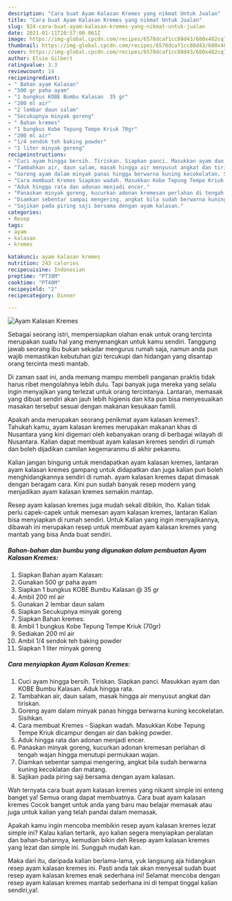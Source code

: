 ```yaml
---
description: "Cara buat Ayam Kalasan Kremes yang nikmat Untuk Jualan"
title: "Cara buat Ayam Kalasan Kremes yang nikmat Untuk Jualan"
slug: 924-cara-buat-ayam-kalasan-kremes-yang-nikmat-untuk-jualan
date: 2021-01-11T20:57:00.061Z
image: https://img-global.cpcdn.com/recipes/6578dcaf1cc88d43/680x482cq70/ayam-kalasan-kremes-foto-resep-utama.jpg
thumbnail: https://img-global.cpcdn.com/recipes/6578dcaf1cc88d43/680x482cq70/ayam-kalasan-kremes-foto-resep-utama.jpg
cover: https://img-global.cpcdn.com/recipes/6578dcaf1cc88d43/680x482cq70/ayam-kalasan-kremes-foto-resep-utama.jpg
author: Elsie Gilbert
ratingvalue: 3.3
reviewcount: 14
recipeingredient:
- " Bahan ayam Kalasan"
- "500 gr paha ayam"
- "1 bungkus KOBE Bumbu Kalasan  35 gr"
- "200 ml air"
- "2 lembar daun salam"
- "Secukupnya minyak goreng"
- " Bahan kremes"
- "1 bungkus Kobe Tepung Tempe Kriuk 70gr"
- "200 ml air"
- "1/4 sendok teh baking powder"
- "1 liter minyak goreng"
recipeinstructions:
- "Cuci ayam hingga bersih. Tiriskan. Siapkan panci. Masukkan ayam dan KOBE Bumbu Kalasan. Aduk hingga rata."
- "Tambahkan air, daun salam, masak hingga air menyusut angkat dan tiriskan."
- "Goreng ayam dalam minyak panas hingga berwarna kuning kecokelatan. Sisihkan."
- "Cara membuat Kremes Siapkan wadah. Masukkan Kobe Tepung Tempe Kriuk dicampur dengan air dan baking powder."
- "Aduk hingga rata dan adonan menjadi encer."
- "Panaskan minyak goreng, kucurkan adonan kremesan perlahan di tengah wajan hingga menutupi permukaan wajan."
- "Diamkan sebentar sampai mengering, angkat bila sudah berwarna kuning kecoklatan dan matang."
- "Sajikan pada piring saji bersama dengan ayam kalasan."
categories:
- Resep
tags:
- ayam
- kalasan
- kremes

katakunci: ayam kalasan kremes 
nutrition: 243 calories
recipecuisine: Indonesian
preptime: "PT38M"
cooktime: "PT40M"
recipeyield: "2"
recipecategory: Dinner

---
```



![Ayam Kalasan Kremes](https://img-global.cpcdn.com/recipes/6578dcaf1cc88d43/680x482cq70/ayam-kalasan-kremes-foto-resep-utama.jpg)

Sebagai seorang istri, mempersiapkan olahan enak untuk orang tercinta merupakan suatu hal yang menyenangkan untuk kamu sendiri. Tanggung jawab seorang ibu bukan sekadar mengurus rumah saja, namun anda pun wajib memastikan kebutuhan gizi tercukupi dan hidangan yang disantap orang tercinta mesti mantab.

Di zaman  saat ini, anda memang mampu membeli panganan praktis tidak harus ribet mengolahnya lebih dulu. Tapi banyak juga mereka yang selalu ingin menyajikan yang terlezat untuk orang tercintanya. Lantaran, memasak yang dibuat sendiri akan jauh lebih higienis dan kita pun bisa menyesuaikan masakan tersebut sesuai dengan makanan kesukaan famili. 



Apakah anda merupakan seorang penikmat ayam kalasan kremes?. Tahukah kamu, ayam kalasan kremes merupakan makanan khas di Nusantara yang kini digemari oleh kebanyakan orang di berbagai wilayah di Nusantara. Kalian dapat membuat ayam kalasan kremes sendiri di rumah dan boleh dijadikan camilan kegemaranmu di akhir pekanmu.

Kalian jangan bingung untuk mendapatkan ayam kalasan kremes, lantaran ayam kalasan kremes gampang untuk didapatkan dan juga kalian pun boleh menghidangkannya sendiri di rumah. ayam kalasan kremes dapat dimasak dengan beragam cara. Kini pun sudah banyak resep modern yang menjadikan ayam kalasan kremes semakin mantap.

Resep ayam kalasan kremes juga mudah sekali dibikin, lho. Kalian tidak perlu capek-capek untuk memesan ayam kalasan kremes, lantaran Kalian bisa menyiapkan di rumah sendiri. Untuk Kalian yang ingin menyajikannya, dibawah ini merupakan resep untuk membuat ayam kalasan kremes yang mantab yang bisa Anda buat sendiri.

<!--inarticleads1-->

##### Bahan-bahan dan bumbu yang digunakan dalam pembuatan Ayam Kalasan Kremes:

1. Siapkan  Bahan ayam Kalasan:
1. Gunakan 500 gr paha ayam
1. Siapkan 1 bungkus KOBE Bumbu Kalasan @ 35 gr
1. Ambil 200 ml air
1. Gunakan 2 lembar daun salam
1. Siapkan Secukupnya minyak goreng
1. Siapkan  Bahan kremes:
1. Ambil 1 bungkus Kobe Tepung Tempe Kriuk (70gr)
1. Sediakan 200 ml air
1. Ambil 1/4 sendok teh baking powder
1. Siapkan 1 liter minyak goreng




<!--inarticleads2-->

##### Cara menyiapkan Ayam Kalasan Kremes:

1. Cuci ayam hingga bersih. Tiriskan. Siapkan panci. Masukkan ayam dan KOBE Bumbu Kalasan. Aduk hingga rata.
1. Tambahkan air, daun salam, masak hingga air menyusut angkat dan tiriskan.
1. Goreng ayam dalam minyak panas hingga berwarna kuning kecokelatan. Sisihkan.
1. Cara membuat Kremes - Siapkan wadah. Masukkan Kobe Tepung Tempe Kriuk dicampur dengan air dan baking powder.
1. Aduk hingga rata dan adonan menjadi encer.
1. Panaskan minyak goreng, kucurkan adonan kremesan perlahan di tengah wajan hingga menutupi permukaan wajan.
1. Diamkan sebentar sampai mengering, angkat bila sudah berwarna kuning kecoklatan dan matang.
1. Sajikan pada piring saji bersama dengan ayam kalasan.




Wah ternyata cara buat ayam kalasan kremes yang nikamt simple ini enteng banget ya! Semua orang dapat membuatnya. Cara buat ayam kalasan kremes Cocok banget untuk anda yang baru mau belajar memasak atau juga untuk kalian yang telah pandai dalam memasak.

Apakah kamu ingin mencoba membikin resep ayam kalasan kremes lezat simple ini? Kalau kalian tertarik, ayo kalian segera menyiapkan peralatan dan bahan-bahannya, kemudian bikin deh Resep ayam kalasan kremes yang lezat dan simple ini. Sungguh mudah kan. 

Maka dari itu, daripada kalian berlama-lama, yuk langsung aja hidangkan resep ayam kalasan kremes ini. Pasti anda tak akan menyesal sudah buat resep ayam kalasan kremes enak sederhana ini! Selamat mencoba dengan resep ayam kalasan kremes mantab sederhana ini di tempat tinggal kalian sendiri,ya!.


